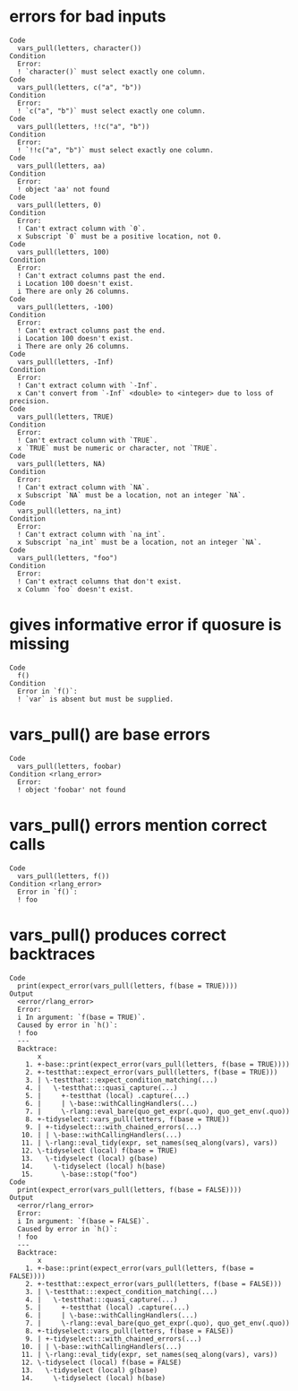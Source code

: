 # errors for bad inputs

    Code
      vars_pull(letters, character())
    Condition
      Error:
      ! `character()` must select exactly one column.
    Code
      vars_pull(letters, c("a", "b"))
    Condition
      Error:
      ! `c("a", "b")` must select exactly one column.
    Code
      vars_pull(letters, !!c("a", "b"))
    Condition
      Error:
      ! `!!c("a", "b")` must select exactly one column.
    Code
      vars_pull(letters, aa)
    Condition
      Error:
      ! object 'aa' not found
    Code
      vars_pull(letters, 0)
    Condition
      Error:
      ! Can't extract column with `0`.
      x Subscript `0` must be a positive location, not 0.
    Code
      vars_pull(letters, 100)
    Condition
      Error:
      ! Can't extract columns past the end.
      i Location 100 doesn't exist.
      i There are only 26 columns.
    Code
      vars_pull(letters, -100)
    Condition
      Error:
      ! Can't extract columns past the end.
      i Location 100 doesn't exist.
      i There are only 26 columns.
    Code
      vars_pull(letters, -Inf)
    Condition
      Error:
      ! Can't extract column with `-Inf`.
      x Can't convert from `-Inf` <double> to <integer> due to loss of precision.
    Code
      vars_pull(letters, TRUE)
    Condition
      Error:
      ! Can't extract column with `TRUE`.
      x `TRUE` must be numeric or character, not `TRUE`.
    Code
      vars_pull(letters, NA)
    Condition
      Error:
      ! Can't extract column with `NA`.
      x Subscript `NA` must be a location, not an integer `NA`.
    Code
      vars_pull(letters, na_int)
    Condition
      Error:
      ! Can't extract column with `na_int`.
      x Subscript `na_int` must be a location, not an integer `NA`.
    Code
      vars_pull(letters, "foo")
    Condition
      Error:
      ! Can't extract columns that don't exist.
      x Column `foo` doesn't exist.

# gives informative error if quosure is missing

    Code
      f()
    Condition
      Error in `f()`:
      ! `var` is absent but must be supplied.

# vars_pull() are base errors

    Code
      vars_pull(letters, foobar)
    Condition <rlang_error>
      Error:
      ! object 'foobar' not found

# vars_pull() errors mention correct calls

    Code
      vars_pull(letters, f())
    Condition <rlang_error>
      Error in `f()`:
      ! foo

# vars_pull() produces correct backtraces

    Code
      print(expect_error(vars_pull(letters, f(base = TRUE))))
    Output
      <error/rlang_error>
      Error:
      i In argument: `f(base = TRUE)`.
      Caused by error in `h()`:
      ! foo
      ---
      Backtrace:
           x
        1. +-base::print(expect_error(vars_pull(letters, f(base = TRUE))))
        2. +-testthat::expect_error(vars_pull(letters, f(base = TRUE)))
        3. | \-testthat:::expect_condition_matching(...)
        4. |   \-testthat:::quasi_capture(...)
        5. |     +-testthat (local) .capture(...)
        6. |     | \-base::withCallingHandlers(...)
        7. |     \-rlang::eval_bare(quo_get_expr(.quo), quo_get_env(.quo))
        8. +-tidyselect::vars_pull(letters, f(base = TRUE))
        9. | +-tidyselect:::with_chained_errors(...)
       10. | | \-base::withCallingHandlers(...)
       11. | \-rlang::eval_tidy(expr, set_names(seq_along(vars), vars))
       12. \-tidyselect (local) f(base = TRUE)
       13.   \-tidyselect (local) g(base)
       14.     \-tidyselect (local) h(base)
       15.       \-base::stop("foo")
    Code
      print(expect_error(vars_pull(letters, f(base = FALSE))))
    Output
      <error/rlang_error>
      Error:
      i In argument: `f(base = FALSE)`.
      Caused by error in `h()`:
      ! foo
      ---
      Backtrace:
           x
        1. +-base::print(expect_error(vars_pull(letters, f(base = FALSE))))
        2. +-testthat::expect_error(vars_pull(letters, f(base = FALSE)))
        3. | \-testthat:::expect_condition_matching(...)
        4. |   \-testthat:::quasi_capture(...)
        5. |     +-testthat (local) .capture(...)
        6. |     | \-base::withCallingHandlers(...)
        7. |     \-rlang::eval_bare(quo_get_expr(.quo), quo_get_env(.quo))
        8. +-tidyselect::vars_pull(letters, f(base = FALSE))
        9. | +-tidyselect:::with_chained_errors(...)
       10. | | \-base::withCallingHandlers(...)
       11. | \-rlang::eval_tidy(expr, set_names(seq_along(vars), vars))
       12. \-tidyselect (local) f(base = FALSE)
       13.   \-tidyselect (local) g(base)
       14.     \-tidyselect (local) h(base)

